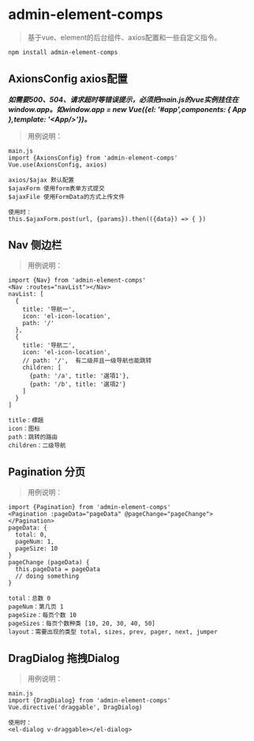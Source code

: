 # admin-element-comps

> 基于vue、element的后台组件、axios配置和一些自定义指令。

```bash
npm install admin-element-comps
```

## AxionsConfig axios配置
***如需要500、504、请求超时等错误提示，必须把main.js的vue实例挂住在window.app。如window.app = new Vue({el: '#app',components: { App },template: '\<App/>'})。***

> 用例说明：
```vue
main.js
import {AxionsConfig} from 'admin-element-comps'
Vue.use(AxionsConfig, axios)

axios/$ajax 默认配置
$ajaxForm 使用form表单方式提交
$ajaxFile 使用FormData的方式上传文件

使用时：
this.$ajaxForm.post(url, {params}).then(({data}) => { })
```

## Nav 侧边栏

> 用例说明：
```vue
import {Nav} from 'admin-element-comps'
<Nav :routes="navList"></Nav>
navList: [
  {
    title: '导航一',
    icon: 'el-icon-location',
    path: '/'
  },
  {
    title: '导航二',
    icon: 'el-icon-location',
    // path: '/',  有二级并且一级导航也能跳转
    children: [
      {path: '/a', title: '選項1'},
      {path: '/b', title: '選項2'}
    ]
  }
]

title：標題
icon：图标
path：跳转的路由
children：二级导航
```

## Pagination 分页

> 用例说明：
```vue
import {Pagination} from 'admin-element-comps'
<Pagination :pageData="pageData" @pageChange="pageChange"></Pagination>
pageData: {
  total: 0,
  pageNum: 1,
  pageSize: 10
}
pageChange (pageData) {
  this.pageData = pageData
  // doing something
}
  
total：总数 0
pageNum：第几页 1
pageSize：每页个数 10
pageSizes：每页个数种类 [10, 20, 30, 40, 50]
layout：需要出现的类型 total, sizes, prev, pager, next, jumper
```

## DragDialog 拖拽Dialog

> 用例说明：
```vue
main.js
import {DragDialog} from 'admin-element-comps'
Vue.directive('draggable', DragDialog)

使用时：
<el-dialog v-draggable></el-dialog>
```

